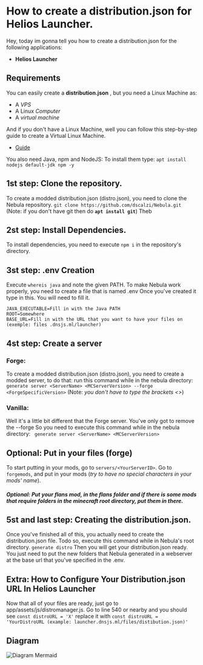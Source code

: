 # How to create a distribution.json for Helios Launcher.

Hey, today im gonna tell you how to create a distribution.json for the following applications:
- **Helios Launcher**

## Requirements

You can easily create a **distribution.json** , but you need a Linux Machine as:

- A *VPS*
- A Linux *Computer*
- A *virtual machine*


And if you don't have a Linux Machine, well you can follow this step-by-step guide to create a Virtual Linux Machine.
- [Guide](https://askubuntu.com/questions/142549/how-to-install-ubuntu-on-virtualbox)

You also need Java, npm and NodeJS:
To install them type:
``apt install nodejs default-jdk npm -y ``

## 1st step: Clone the repository.


To create a modded distribution.json (distro.json), you need to clone the Nebula repository.
``git clone https://github.com/dscalzi/Nebula.git  ``
(Note: if you don't have git then do **``apt install git``**)
Theb 
## 2st step: Install Dependencies.
To install dependencies, you need to execute ``npm i``  in the repository's directory.


## 3st step:   .env Creation

Execute ``whereis java`` and note the given PATH.
To make Nebula work properly, you need to create a file that is named .env 
Once you've created it type in this. You will need to fill it.
```
JAVA_EXECUTABLE=Fill in with the Java PATH
ROOT=Somewhere
BASE_URL=Fill in with the URL that you want to have your files on (exemple: files .dnsjs.ml/launcher) 
```

## 4st step: Create a server

### Forge:
To create a modded distribution.json (distro.json), you need to create a modded server, to do that: run this command while in the nebula directory:
`` generate server <ServerName> <MCServerVersion> --forge <ForgeSpecificVersion>``
(Note: *you don't have to type the brackets <>*)
### Vanilla:
Well it's a little bit different that the Forge server. You've only got to remove the --forge
So you need to execute this command while in the nebula directory:
`` generate server <ServerName> <MCServerVersion>``
## Optional: Put in your files (forge)
To start putting in your mods, go to ``servers/<YourServerID>``.
Go to ``forgemods``, and put in  your mods (*try to have no special characters in your mods' name*). 
##### Optional: Put your flans mod, in the flans folder and if there is some mods that require folders in the minecraft root directory, put them in there.

## 5st and last step: Creating the distribution.json.

Once you've finished all of this, you actually need to create the distribution.json file.
Todo so, execute this command while in Nebula's root directory.
`generate distro`
Then you will get your distribution.json ready. You just need to put the new folders that Nebula generated in a webserver at the base url that you've specified in the .env.
## Extra: How to Configure Your Distribution.json URL In Helios Launcher

Now that all of your files are ready, just go to app/assets/js/distromanager.js. Go to line 540 or nearby and you should see `const distroURL = 'X'` replace it with `const distroURL = 'YourDistroURL (example: launcher.dnsjs.ml/files/distibution.json)'`


## Diagram


![Diagram Mermaid](https://i.imgur.com/OmsIoe5.png)
<!--stackedit_data:
eyJoaXN0b3J5IjpbLTEwOTMxMzAwMiw3MzI3NjA1ODNdfQ==
-->